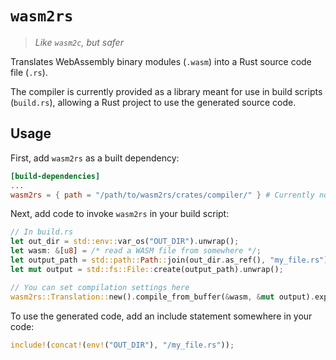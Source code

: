 # `wasm2rs`

> *Like `wasm2c`, but safer*

Translates WebAssembly binary modules (`.wasm`) into a Rust source code file (`.rs`).

The compiler is currently provided as a library meant for use in build scripts (`build.rs`),
allowing a Rust project to use the generated source code.

## Usage

First, add `wasm2rs` as a built dependency:

```toml
[build-dependencies]
...
wasm2rs = { path = "/path/to/wasm2rs/crates/compiler/" } # Currently not available on crates.io
```

Next, add code to invoke `wasm2rs` in your build script:

```rust
// In build.rs
let out_dir = std::env::var_os("OUT_DIR").unwrap();
let wasm: &[u8] = /* read a WASM file from somewhere */;
let output_path = std::path::Path::join(out_dir.as_ref(), "my_file.rs");
let mut output = std::fs::File::create(output_path).unwrap();

// You can set compilation settings here
wasm2rs::Translation::new().compile_from_buffer(&wasm, &mut output).expect("compilation failed");
```

To use the generated code, add an include statement somewhere in your code:

```rust
include!(concat!(env!("OUT_DIR"), "/my_file.rs"));
```
